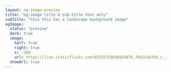 ```yaml
---
layout: og-image-preview
title: "og:image title & sub-title text only"
subTitle: "this this has a landscape background image"
ogImage:
  status: "preview"
  dark: true
  image:
    half: true
    right: true
    x: -200
    url: https://live.staticflickr.com/65535/53698924876_7bb15abfd4_c.jpg
  showUrl: true
---
```

